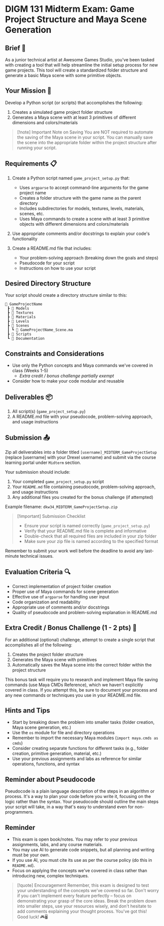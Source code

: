 # DIGM 131 Midterm Exam: Game Project Structure and Maya Scene Generation

## Brief 💼
As a junior technical artist at Awesome Games Studio, you've been tasked with creating a tool that will help streamline the initial setup process for new game projects. This tool will create a standardized folder structure and generate a basic Maya scene with some primitive objects.

## Your Mission 🎯
Develop a Python script (or scripts) that accomplishes the following:
1. Creates a simulated game project folder structure
2. Generates a Maya scene with at least 3 primitives of different dimensions and colors/materials

> [!note] Important Note on Saving
> You are NOT required to automate the saving of the Maya scene in your script. You can manually save the scene into the appropriate folder within the project structure after running your script.

## Requirements 📋
1. Create a Python script named `game_project_setup.py` that:
   - Uses `argparse` to accept command-line arguments for the game project name
   - Creates a folder structure with the game name as the parent directory
   - Includes subdirectories for models, textures, levels, materials, scenes, etc.
   - Uses Maya commands to create a scene with at least 3 primitive objects with different dimensions and colors/materials

1. Use appropriate comments and/or docstrings to explain your code's functionality

3. Create a README.md file that includes:
   -  Your problem-solving approach (breaking down the goals and steps)
   - Pseudocode for your script
   - Instructions on how to use your script

## Desired Directory Structure
Your script should create a directory structure similar to this:

```
📁 GameProjectName
 ┣ 📁 Models
 ┣ 📁 Textures
 ┣ 📁 Materials
 ┣ 📁 Levels
 ┣ 📁 Scenes
 ┃ ┗ 📄 GameProjectName_Scene.ma
 ┣ 📁 Scripts
 ┗ 📁 Documentation
```

## Constraints and Considerations
- Use only the Python concepts and Maya commands we've covered in class (Weeks 1-5)
	- *Extra credit / bonus challenge partially exempt*
- Consider how to make your code modular and reusable

## Deliverables 📦
1. All script(s) (`game_project_setup.py`)
2. A README.md file with your pseudocode, problem-solving approach, and usage instructions

## Submission 📤
Zip all deliverables into a folder titled `[username]_MIDTERM_GameProjectSetup` (replace [username] with your Drexel username) and submit via the course learning portal under `Midterm` section.

Your submission should include:
1. Your completed `game_project_setup.py` script
2. Your `README.md` file containing pseudocode, problem-solving approach, and usage instructions
3. Any additional files you created for the bonus challenge (if attempted)

Example filename: `dkw34_MIDTERM_GameProjectSetup.zip`

> [!important] Submission Checklist
> - Ensure your script is named correctly (`game_project_setup.py`)
> - Verify that your README.md file is complete and informative
> - Double-check that all required files are included in your zip folder
> - Make sure your zip file is named according to the specified format

Remember to submit your work well before the deadline to avoid any last-minute technical issues.

## Evaluation Criteria 🔍
- Correct implementation of project folder creation
- Proper use of Maya commands for scene generation
- Effective use of `argparse` for handling user input
- Code organization and readability
- Appropriate use of comments and/or docstrings
- Quality of pseudocode and problem-solving explanation in README.md

## Extra Credit / Bonus Challenge (1 - 2 pts) 🌟
For an additional (optional) challenge, attempt to create a single script that accomplishes all of the following:
1. Creates the project folder structure
2. Generates the Maya scene with primitives
3. Automatically saves the Maya scene into the correct folder within the project structure

This bonus task will require you to research and implement Maya file saving commands (use Maya CMDs Reference), which we haven't explicitly covered in class. If you attempt this, be sure to document your process and any new commands or techniques you use in your README.md file.

## Hints and Tips
- Start by breaking down the problem into smaller tasks (folder creation, Maya scene generation, etc.)
- Use the `os` module for file and directory operations
- Remember to import the necessary Maya modules (`import maya.cmds as cmds`)
- Consider creating separate functions for different tasks (e.g., folder creation, primitive generation, material, etc.)
- Use your previous assignments and labs as reference for similar operations, functions, and syntax

## Reminder about Pseudocode
Pseudocode is a plain language description of the steps in an algorithm or process. It's a way to plan your code before you write it, focusing on the logic rather than the syntax. Your pseudocode should outline the main steps your script will take, in a way that's easy to understand even for non-programmers.

## Reminder
- This exam is open book/notes. You may refer to your previous assignments, labs, and any course materials.
- You may use AI to generate code snippets, but all planning and writing must be your own.
- If you use AI, you must cite its use as per the course policy (do this in `README.md`).
- Focus on applying the concepts we've covered in class rather than introducing new, complex techniques.

> [!quote] Encouragement
> Remember, this exam is designed to test your understanding of the concepts we've covered so far. Don't worry if you can't implement every feature perfectly – focus on demonstrating your grasp of the core ideas. Break the problem down into smaller steps, use your resources wisely, and don't hesitate to add comments explaining your thought process. You've got this! Good luck! 🎮🖥️